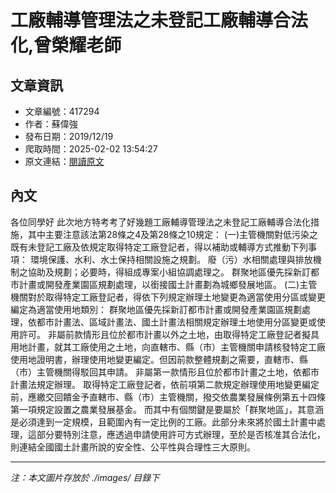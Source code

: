 # 工廠輔導管理法之未登記工廠輔導合法化,曾榮耀老師

## 文章資訊
- 文章編號：417294
- 作者：蘇偉強
- 發布日期：2019/12/19
- 爬取時間：2025-02-02 13:54:27
- 原文連結：[閱讀原文](https://real-estate.get.com.tw/Columns/detail.aspx?no=417294)

## 內文
各位同學好
此次地方特考考了好幾題工廠輔導管理法之未登記工廠輔導合法化措施，其中主要注意該法第28條之4及第28條之10規定：
(一)主管機關對低污染之既有未登記工廠及依規定取得特定工廠登記者，得以補助或輔導方式推動下列事項：
環境保護、水利、水土保持相關設施之規劃。
廢（污）水相關處理與排放機制之協助及規劃；必要時，得組成專案小組協調處理之。
群聚地區優先採新訂都市計畫或開發產業園區規劃處理，以銜接國土計畫劃為城鄉發展地區。
(二)主管機關對於取得特定工廠登記者，得依下列規定辦理土地變更為適當使用分區或變更編定為適當使用地類別：
群聚地區優先採新訂都市計畫或開發產業園區規劃處理，依都市計畫法、區域計畫法、國土計畫法相關規定辦理土地使用分區變更或使用許可。
非屬前款情形且位於都市計畫以外之土地，由取得特定工廠登記者擬具用地計畫，就其工廠使用之土地，向直轄市、縣（市）主管機關申請核發特定工廠使用地證明書，辦理使用地變更編定。但因前款整體規劃之需要，直轄市、縣（市）主管機關得駁回其申請。
非屬第一款情形且位於都市計畫之土地，依都市計畫法規定辦理。
取得特定工廠登記者，依前項第二款規定辦理使用地變更編定前，應繳交回饋金予直轄市、縣（市）主管機關，撥交依農業發展條例第五十四條第一項規定設置之農業發展基金。
而其中有個關鍵是要屬於「群聚地區」，其意涵是必須達到一定規模，且範圍內有一定比例的工廠。此部分未來將於國土計畫中處理，這部分要特別注意，應透過申請使用許可方式辦理，至於是否核准其合法化，則連結全國國土計畫所說的安全性、公平性與合理性三大原則。

---
*注：本文圖片存放於 ./images/ 目錄下*
